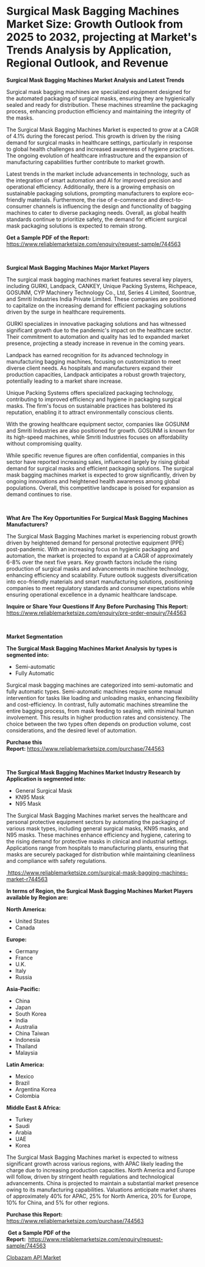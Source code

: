 <p><h1>Surgical Mask Bagging Machines Market Size: Growth Outlook from 2025 to 2032, projecting at Market's Trends Analysis by Application, Regional Outlook, and Revenue</h1></p><p><strong>Surgical Mask Bagging Machines Market Analysis and Latest Trends</strong></p>
<p><p>Surgical mask bagging machines are specialized equipment designed for the automated packaging of surgical masks, ensuring they are hygienically sealed and ready for distribution. These machines streamline the packaging process, enhancing production efficiency and maintaining the integrity of the masks.</p><p>The Surgical Mask Bagging Machines Market is expected to grow at a CAGR of 4.1% during the forecast period. This growth is driven by the rising demand for surgical masks in healthcare settings, particularly in response to global health challenges and increased awareness of hygiene practices. The ongoing evolution of healthcare infrastructure and the expansion of manufacturing capabilities further contribute to market growth. </p><p>Latest trends in the market include advancements in technology, such as the integration of smart automation and AI for improved precision and operational efficiency. Additionally, there is a growing emphasis on sustainable packaging solutions, prompting manufacturers to explore eco-friendly materials. Furthermore, the rise of e-commerce and direct-to-consumer channels is influencing the design and functionality of bagging machines to cater to diverse packaging needs. Overall, as global health standards continue to prioritize safety, the demand for efficient surgical mask packaging solutions is expected to remain strong.</p></p>
<p><strong>Get a Sample PDF of the Report:&nbsp;</strong> <a href="https://www.reliablemarketsize.com/enquiry/request-sample/744563?utm_campaign=3104&utm_medium=2&utm_source=Github&utm_content=ia&utm_term=29032025&utm_id=surgical-mask-bagging-machines">https://www.reliablemarketsize.com/enquiry/request-sample/744563</a></p>
<p>&nbsp;</p>
<p><strong>Surgical Mask Bagging Machines Major Market Players</strong></p>
<p><p>The surgical mask bagging machines market features several key players, including GURKI, Landpack, CANKEY, Unique Packing Systems, Richpeace, GOSUNM, CYP Machinery Technology Co., Ltd, Series 4 Limited, Soontrue, and Smriti Industries India Private Limited. These companies are positioned to capitalize on the increasing demand for efficient packaging solutions driven by the surge in healthcare requirements.</p><p>GURKI specializes in innovative packaging solutions and has witnessed significant growth due to the pandemic's impact on the healthcare sector. Their commitment to automation and quality has led to expanded market presence, projecting a steady increase in revenue in the coming years.</p><p>Landpack has earned recognition for its advanced technology in manufacturing bagging machines, focusing on customization to meet diverse client needs. As hospitals and manufacturers expand their production capacities, Landpack anticipates a robust growth trajectory, potentially leading to a market share increase.</p><p>Unique Packing Systems offers specialized packaging technology, contributing to improved efficiency and hygiene in packaging surgical masks. The firm's focus on sustainable practices has bolstered its reputation, enabling it to attract environmentally conscious clients.</p><p>With the growing healthcare equipment sector, companies like GOSUNM and Smriti Industries are also positioned for growth. GOSUNM is known for its high-speed machines, while Smriti Industries focuses on affordability without compromising quality.</p><p>While specific revenue figures are often confidential, companies in this sector have reported increasing sales, influenced largely by rising global demand for surgical masks and efficient packaging solutions. The surgical mask bagging machines market is expected to grow significantly, driven by ongoing innovations and heightened health awareness among global populations. Overall, this competitive landscape is poised for expansion as demand continues to rise.</p></p>
<p>&nbsp;</p>
<p><strong>What Are The Key Opportunities For Surgical Mask Bagging Machines Manufacturers?</strong></p>
<p><p>The Surgical Mask Bagging Machines market is experiencing robust growth driven by heightened demand for personal protective equipment (PPE) post-pandemic. With an increasing focus on hygienic packaging and automation, the market is projected to expand at a CAGR of approximately 6-8% over the next five years. Key growth factors include the rising production of surgical masks and advancements in machine technology, enhancing efficiency and scalability. Future outlook suggests diversification into eco-friendly materials and smart manufacturing solutions, positioning companies to meet regulatory standards and consumer expectations while ensuring operational excellence in a dynamic healthcare landscape.</p></p>
<p><strong>Inquire or Share Your Questions If Any Before Purchasing This Report:</strong> <a href="https://www.reliablemarketsize.com/enquiry/pre-order-enquiry/744563?utm_campaign=3104&utm_medium=2&utm_source=Github&utm_content=ia&utm_term=29032025&utm_id=surgical-mask-bagging-machines">https://www.reliablemarketsize.com/enquiry/pre-order-enquiry/744563</a></p>
<p>&nbsp;</p>
<p><strong>Market Segmentation</strong></p>
<p><strong>The Surgical Mask Bagging Machines Market Analysis by types is segmented into:</strong></p>
<p><ul><li>Semi-automatic</li><li>Fully Automatic</li></ul></p>
<p><p>Surgical mask bagging machines are categorized into semi-automatic and fully automatic types. Semi-automatic machines require some manual intervention for tasks like loading and unloading masks, enhancing flexibility and cost-efficiency. In contrast, fully automatic machines streamline the entire bagging process, from mask feeding to sealing, with minimal human involvement. This results in higher production rates and consistency. The choice between the two types often depends on production volume, cost considerations, and the desired level of automation.</p></p>
<p><strong>Purchase this Report:&nbsp;</strong><a href="https://www.reliablemarketsize.com/purchase/744563?utm_campaign=3104&utm_medium=2&utm_source=Github&utm_content=ia&utm_term=29032025&utm_id=surgical-mask-bagging-machines">https://www.reliablemarketsize.com/purchase/744563</a></p>
<p>&nbsp;</p>
<p><strong>The Surgical Mask Bagging Machines Market Industry Research by Application is segmented into:</strong></p>
<p><ul><li>General Surgical Mask</li><li>KN95 Mask</li><li>N95 Mask</li></ul></p>
<p><p>The Surgical Mask Bagging Machines market serves the healthcare and personal protective equipment sectors by automating the packaging of various mask types, including general surgical masks, KN95 masks, and N95 masks. These machines enhance efficiency and hygiene, catering to the rising demand for protective masks in clinical and industrial settings. Applications range from hospitals to manufacturing plants, ensuring that masks are securely packaged for distribution while maintaining cleanliness and compliance with safety regulations.</p></p>
<p><a href="https://www.reliablemarketsize.com/surgical-mask-bagging-machines-market-r744563?utm_campaign=3104&utm_medium=2&utm_source=Github&utm_content=ia&utm_term=29032025&utm_id=surgical-mask-bagging-machines">&nbsp;https://www.reliablemarketsize.com/surgical-mask-bagging-machines-market-r744563</a></p>
<p><strong>In terms of Region, the Surgical Mask Bagging Machines Market Players available by Region are:</strong></p>
<p>
    <p> <strong> North America: </strong>
        <ul>
            <li>United States</li>
            <li>Canada</li>
        </ul>
        </p> 
    <p> <strong> Europe: </strong>
        <ul>
            <li>Germany</li>
            <li>France</li>
            <li>U.K.</li>
            <li>Italy</li>
            <li>Russia</li>
        </ul>
        </p> 
    <p> <strong> Asia-Pacific: </strong>
        <ul>
            <li>China</li>
            <li>Japan</li>
            <li>South Korea</li>
            <li>India</li>
            <li>Australia</li>
            <li>China Taiwan</li>
            <li>Indonesia</li>
            <li>Thailand</li>
            <li>Malaysia</li>
        </ul>
        </p> 
    <p> <strong> Latin America: </strong>
        <ul>
            <li>Mexico</li>
            <li>Brazil</li>
            <li>Argentina Korea</li>
            <li>Colombia</li>
        </ul>
        </p> 
    <p> <strong> Middle East & Africa: </strong>
        <ul>
            <li>Turkey</li>
            <li>Saudi</li>
            <li>Arabia</li>
            <li>UAE</li>
            <li>Korea</li>
        </ul>
    </p>
    </p>
<p><p>The Surgical Mask Bagging Machines market is expected to witness significant growth across various regions, with APAC likely leading the charge due to increasing production capacities. North America and Europe will follow, driven by stringent health regulations and technological advancements. China is projected to maintain a substantial market presence owing to its manufacturing capabilities. Valuations anticipate market shares of approximately 40% for APAC, 25% for North America, 20% for Europe, 10% for China, and 5% for other regions.</p></p>
<p><strong>Purchase this Report: </strong><a href="https://www.reliablemarketsize.com/purchase/744563?utm_campaign=3104&utm_medium=2&utm_source=Github&utm_content=ia&utm_term=29032025&utm_id=surgical-mask-bagging-machines">https://www.reliablemarketsize.com/purchase/744563</a></p>
<p>&nbsp;<strong>Get a Sample PDF of the Report:&nbsp;&nbsp;</strong><a href="https://www.reliablemarketsize.com/enquiry/request-sample/744563?utm_campaign=3104&utm_medium=2&utm_source=Github&utm_content=ia&utm_term=29032025&utm_id=surgical-mask-bagging-machines">https://www.reliablemarketsize.com/enquiry/request-sample/744563</a></p>
<p><strong></strong></p>
<p><p><a href="https://github.com/geyangvayora/Market-Research-Report-List-1/blob/main/clobazam-api-market.md?utm_campaign=3104&utm_medium=2&utm_source=Github&utm_content=ia&utm_term=29032025&utm_id=surgical-mask-bagging-machines">Clobazam API Market</a></p></p>